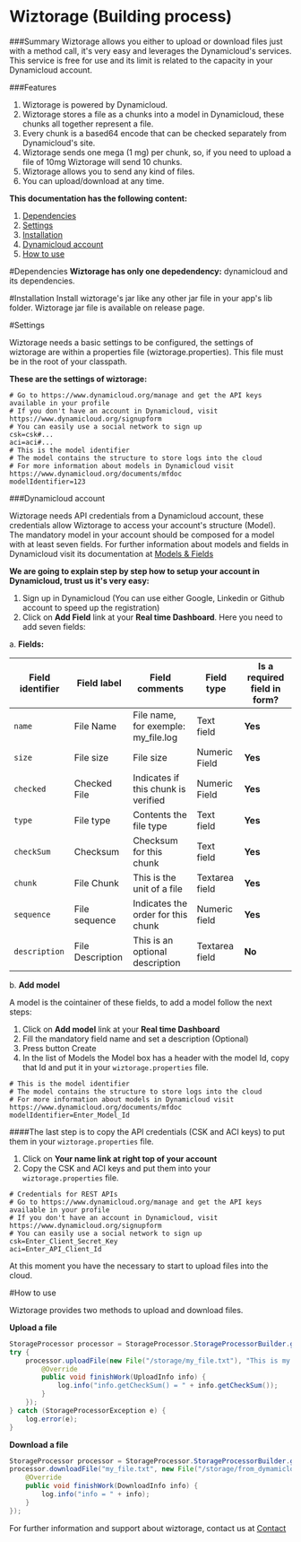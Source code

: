 # Wiztorage (Building process)

###Summary 
Wiztorage allows you either to upload or download files just with a method call, it's very easy and leverages the Dynamicloud's services.  This service is free for use and its limit is related to the capacity in your Dynamicloud account.

###Features

1. Wiztorage is powered by Dynamicloud.
2. Wiztorage stores a file as a chunks into a model in Dynamicloud, these chunks all together represent a file.
3. Every chunk is a based64 encode that can be checked separately from Dynamicloud's site.
4. Wiztorage sends one mega (1 mg) per chunk, so, if you need to upload a file of 10mg Wiztorage will send 10 chunks.
5. Wiztorage allows you to send any kind of files.
6. You can upload/download at any time.

**This documentation has the following content:**

1. [Dependencies](#dependencies)
2. [Settings](#settings)
  1. [Installation](#installation)
  2. [Dynamicloud account](#dynamicloud-account)
3. [How to use](#how-to-use)
  
#Dependencies
**Wiztorage has only one depedendency:** dynamicloud and its dependencies.

#Installation
Install wiztorage's jar like any other jar file in your app's lib folder.
Wiztorage jar file is available on release page.

#Settings

Wiztorage needs a basic settings to be configured, the settings of wiztorage are within a properties file (wiztorage.properties).  This file must be in the root of your classpath.

**These are the settings of wiztorage:**

```properties
# Go to https://www.dynamicloud.org/manage and get the API keys available in your profile
# If you don't have an account in Dynamicloud, visit https://www.dynamicloud.org/signupform
# You can easily use a social network to sign up
csk=csk#...
aci=aci#...
# This is the model identifier
# The model contains the structure to store logs into the cloud
# For more information about models in Dynamicloud visit https://www.dynamicloud.org/documents/mfdoc
modelIdentifier=123
```

###Dynamicloud account

Wiztorage needs API credentials from a Dynamicloud account, these credentials allow Wiztorage to access your account's structure (Model).  The mandatory model in your account should be composed for a model with at least seven fields.  For further information about models and fields in Dynamicloud visit its documentation at [Models & Fields](https://www.dynamicloud.org/documents/mfdoc "Dynamicloud documentation")

**We are going to explain step by step how to setup your account in Dynamicloud, trust us it's very easy:**

1. Sign up in Dynamicloud (You can use either Google, Linkedin or Github account to speed up the registration)
2. Click on **Add Field** link at your **Real time Dashboard**.  Here you need to add seven fields:
  
a. **Fields:**
  
| Field identifier | Field label | Field comments | Field type | Is a required field in form? |
| --- | --- | --- | --- | --- |
| `name` | File Name | File name, for exemple: my_file.log | Text field | **Yes** |
| `size` | File size | File size | Numeric Field | **Yes** |
| `checked` | Checked File | Indicates if this chunk is verified | Numeric Field | **Yes** |
| `type` | File type | Contents the file type | Text field | **Yes** |
| `checkSum` | Checksum  | Checksum for this chunk | Text field | **Yes** |
| `chunk` | File Chunk | This is the unit of a file | Textarea field | **Yes** |
| `sequence` | File sequence | Indicates the order for this chunk | Numeric field | **Yes** |
| `description` | File Description | This is an optional description | Textarea field | **No** |  
  
b. **Add model**
  
A model is the cointainer of these fields, to add a model follow the next steps:

1. Click on **Add model** link at your **Real time Dashboard**
2. Fill the mandatory field name and set a description (Optional)
3. Press button Create
4. In the list of Models the Model box has a header with the model Id, copy that Id and put it in your `wiztorage.properties` file.

```properties
# This is the model identifier
# The model contains the structure to store logs into the cloud
# For more information about models in Dynamicloud visit https://www.dynamicloud.org/documents/mfdoc
modelIdentifier=Enter_Model_Id
```

####The last step is to copy the API credentials (CSK and ACI keys) to put them in your `wiztorage.properties` file.

1. Click on **Your name link at right top of your account**
2. Copy the CSK and ACI keys and put them into your `wiztorage.properties` file.

```properties
# Credentials for REST APIs
# Go to https://www.dynamicloud.org/manage and get the API keys available in your profile
# If you don't have an account in Dynamicloud, visit https://www.dynamicloud.org/signupform
# You can easily use a social network to sign up
csk=Enter_Client_Secret_Key
aci=Enter_API_Client_Id
```

At this moment you have the necessary to start to upload files into the cloud.

#How to use

Wiztorage provides two methods to upload and download files.

**Upload a file**
```java
StorageProcessor processor = StorageProcessor.StorageProcessorBuilder.getInstance("wiztorage.properties");
try {
    processor.uploadFile(new File("/storage/my_file.txt"), "This is my file!" /*This is the optional description*/, new UploadCallback() {
        @Override
        public void finishWork(UploadInfo info) {
            log.info("info.getCheckSum() = " + info.getCheckSum());
        }
    });
} catch (StorageProcessorException e) {
    log.error(e);
}
```

**Download a file**
```java
StorageProcessor processor = StorageProcessor.StorageProcessorBuilder.getInstance("wiztorage.properties");
processor.downloadFile("my_file.txt", new File("/storage/from_dymamicloud_" + System.currentTimeMillis() + ".txt"), new DownloadCallback() {
    @Override
    public void finishWork(DownloadInfo info) {
        log.info("info = " + info);
    }
});
```

For further information and support about wiztorage, contact us at [Contact](https://www.dynamicloud.org/contact "Dynamicloud contact")
